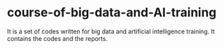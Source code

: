 # course-of-big-data-and-AI-training
It is a set of codes written for big data and artificial intelligence training. It contains the codes and the reports.
